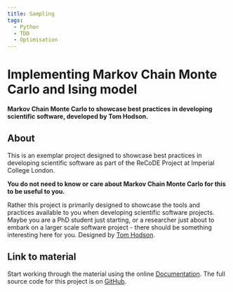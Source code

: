 ```yaml
---
title: Sampling
tags:
  - Python
  - TDD
  - Optimisation
---
```

# Implementing Markov Chain Monte Carlo and Ising model

**Markov Chain Monte Carlo to showcase best practices in developing scientific software, developed by Tom Hodson.**

## About

This is an exemplar project designed to showcase best practices in developing scientific software as part of the ReCoDE Project at Imperial College London.

**You do not need to know or care about Markov Chain Monte Carlo for this to be useful to you.**

Rather this project is primarily designed to showcase the tools and practices available to you when developing scientific software projects. Maybe you are a PhD student just starting, or a researcher just about to embark on a larger scale software project - there should be something interesting here for you. Designed by [Tom Hodson](https://github.com/TomHodson/).

## Link to material

Start working through the material using the online [Documentation](https://recode-mcmcff.readthedocs.io/).
The full source code for this project is on [GitHub](https://github.com/ImperialCollegeLondon/ReCoDE_MCMCFF/).
